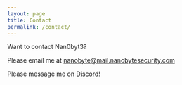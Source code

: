 ```yaml
---
layout: page
title: Contact
permalink: /contact/
---
```


Want to contact Nan0byt3?

Please email me at  <a href="mailto:nanobyte@mail.nanobytesecurity.com">nanobyte@mail.nanobytesecurity.com</a>

Please message me on <a href="https://discordapp.com/users/165851543860543488" target="_blank">Discord</a>!
